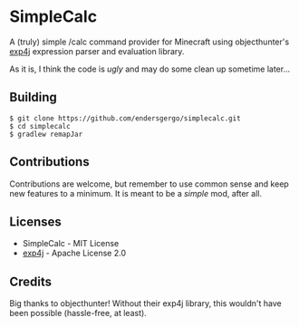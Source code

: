 # SimpleCalc

A (truly) simple /calc command provider for Minecraft using objecthunter's [exp4j](https://lallafa.objecthunter.net/exp4j/index.html) expression parser and evaluation library.

As it is, I think the code is _ugly_ and may do some clean up sometime later...

## Building
```
$ git clone https://github.com/endersgergo/simplecalc.git
$ cd simplecalc
$ gradlew remapJar
```

## Contributions
Contributions are welcome, but remember to use common sense and keep new features to a minimum. It is meant to be a _simple_ mod, after all.

## Licenses
 - SimpleCalc - MIT License
 - [exp4j](https://lallafa.objecthunter.net/exp4j/license.html) - Apache License 2.0

## Credits
Big thanks to objecthunter! Without their exp4j library, this wouldn't have been possible (hassle-free, at least).
